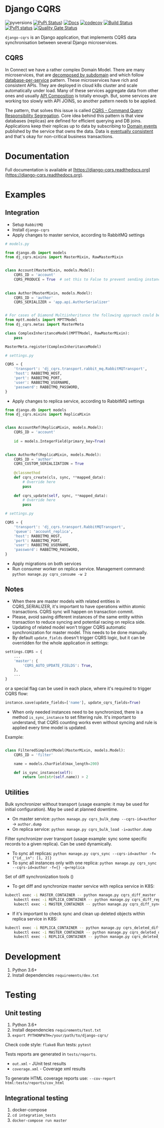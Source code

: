 Django CQRS
===========
![pyversions](https://img.shields.io/pypi/pyversions/django-cqrs.svg)  [![PyPi Status](https://img.shields.io/pypi/v/django-cqrs.svg)](https://pypi.org/project/django-cqrs/)) [![Docs](https://readthedocs.org/projects/django-cqrs/badge/?version=latest)](https://readthedocs.org/projects/django-cqrs) [![codecov](https://codecov.io/gh/cloudblue/django-cqrs/branch/master/graph/badge.svg)](https://codecov.io/gh/cloudblue/django-cqrs) [![Build Status](https://travis-ci.org/cloudblue/django-cqrs.svg?branch=master)](https://travis-ci.org/cloudblue/django-cqrs) [![PyPI status](https://img.shields.io/pypi/status/django-cqrs.svg)](https://pypi.python.org/pypi/django-cqrs/) [![Quality Gate Status](https://sonarcloud.io/api/project_badges/measure?project=django-cqrs&metric=alert_status)](https://sonarcloud.io/dashboard?id=django-cqrs)

`django-cqrs` is an Django application, that implements CQRS data synchronisation between several Django microservices.


CQRS
----
In Connect we have a rather complex Domain Model. There are many microservices, that are [decomposed by subdomain](https://microservices.io/patterns/decomposition/decompose-by-subdomain.html) and which follow [database-per-service](https://microservices.io/patterns/data/database-per-service.html) pattern. These microservices have rich and consistent APIs. They are deployed in cloud k8s cluster and scale automatically under load. Many of these services aggregate data from other ones and usually [API Composition](https://microservices.io/patterns/data/api-composition.html) is totally enough. But, some services are working too slowly with API JOINS, so another pattern needs to be applied.

The pattern, that solves this issue is called [CQRS - Command Query Responsibility Segregation](https://microservices.io/patterns/data/cqrs.html). Core idea behind this pattern is that view databases (replicas) are defined for efficient querying and DB joins. Applications keep their replicas up to data by subscribing to [Domain events](https://microservices.io/patterns/data/domain-event.html) published by the service that owns the data. Data is [eventually consistent](https://en.wikipedia.org/wiki/Eventual_consistency) and that's okay for non-critical business transactions.


Documentation
=============

Full documentation is available at [https://django-cqrs.readthedocs.org](https://django-cqrs.readthedocs.org).


Examples
========

Integration
-----------
* Setup `RabbitMQ`
* Install `django-cqrs`
* Apply changes to master service, according to RabbitMQ settings
```python
# models.py

from django.db import models
from dj_cqrs.mixins import MasterMixin, RawMasterMixin


class Account(MasterMixin, models.Model):
    CQRS_ID = 'account'
    CQRS_PRODUCE = True  # set this to False to prevent sending instances to Transport
    
    
class Author(MasterMixin, models.Model):
    CQRS_ID = 'author'
    CQRS_SERIALIZER = 'app.api.AuthorSerializer'


# For cases of Diamond Multiinheritance the following approach could be used:
from mptt.models import MPTTModel
from dj_cqrs.metas import MasterMeta

class ComplexInheritanceModel(MPTTModel, RawMasterMixin):
    pass

MasterMeta.register(ComplexInheritanceModel)
```

```python
# settings.py

CQRS = {
    'transport': 'dj_cqrs.transport.rabbit_mq.RabbitMQTransport',
    'host': RABBITMQ_HOST,
    'port': RABBITMQ_PORT,
    'user': RABBITMQ_USERNAME,
    'password': RABBITMQ_PASSWORD,
}

```
* Apply changes to replica service, according to RabbitMQ settings
```python
from django.db import models
from dj_cqrs.mixins import ReplicaMixin


class AccountRef(ReplicaMixin, models.Model):
    CQRS_ID = 'account'
    
    id = models.IntegerField(primary_key=True)
    

class AuthorRef(ReplicaMixin, models.Model):
    CQRS_ID = 'author'
    CQRS_CUSTOM_SERIALIZATION = True
    
    @classmethod
    def cqrs_create(cls, sync, **mapped_data):
        # Override here
        pass
        
    def cqrs_update(self, sync, **mapped_data):
        # Override here
        pass
```

```python
# settings.py

CQRS = {
    'transport': 'dj_cqrs.transport.RabbitMQTransport',
    'queue': 'account_replica',
    'host': RABBITMQ_HOST,
    'port': RABBITMQ_PORT,
    'user': RABBITMQ_USERNAME,
    'password': RABBITMQ_PASSWORD,
}
```
* Apply migrations on both services
* Run consumer worker on replica service. Management command: `python manage.py cqrs_consume -w 2`

Notes
-----

* When there are master models with related entities in CQRS_SERIALIZER, it's important to have operations within atomic transactions. CQRS sync will happen on transaction commit. 
* Please, avoid saving different instances of the same entity within transaction to reduce syncing and potential racing on replica side.
* Updating of related model won't trigger CQRS automatic synchronization for master model. This needs to be done manually.
* By default `update_fields` doesn't trigger CQRS logic, but it can be overridden for the whole application in settings:
```python
settings.CQRS = {
    ...
    'master': {
        'CQRS_AUTO_UPDATE_FIELDS': True,
    },
    ...
}
```
or a special flag can be used in each place, where it's required to trigger CQRS flow:
```python
instance.save(update_fields=['name'], update_cqrs_fields=True)
```
* When only needed instances need to be synchronized, there is a method `is_sync_instance` to set filtering rule. 
It's important to understand, that CQRS counting works even without syncing and rule is applied every time model is updated.

Example:
```python

class FilteredSimplestModel(MasterMixin, models.Model):
    CQRS_ID = 'filter'

    name = models.CharField(max_length=200)

    def is_sync_instance(self):
        return len(str(self.name)) > 2
```


Utilities
---------
Bulk synchronizer without transport (usage example: it may be used for initial configuration). May be used at planned downtime.
* On master service: `python manage.py cqrs_bulk_dump --cqrs-id=author` -> `author.dump`
* On replica service: `python manage.py cqrs_bulk_load -i=author.dump`

Filter synchronizer over transport (usage example: sync some specific records to a given replica). Can be used dynamically.
* To sync all replicas: `python manage.py cqrs_sync --cqrs-id=author -f={"id__in": [1, 2]}`
* To sync all instances only with one replica: `python manage.py cqrs_sync --cqrs-id=author -f={} -q=replica`

Set of diff synchronization tools ()
* To get diff and synchronize master service with replica service in K8S: 
```bash
kubectl exec -i MASTER_CONTAINER -- python manage.py cqrs_diff_master --cqrs-id=author | 
    kubectl exec -i REPLICA_CONTAINER -- python manage.py cqrs_diff_replica |
    kubectl exec -i MASTER_CONTAINER -- python manage.py cqrs_diff_sync
```

* If it's important to check sync and clean up deleted objects within replica service in K8S:
```bash
kubectl exec -i REPLICA_CONTAINER -- python manage.py cqrs_deleted_diff_replica --cqrs-id=author | 
    kubectl exec -i MASTER_CONTAINER -- python manage.py cqrs_deleted_diff_master |
    kubectl exec -i REPLICA_CONTAINER -- python manage.py cqrs_deleted_sync_replica
```

Development
===========

1. Python 3.6+
0. Install dependencies `requirements/dev.txt`

Testing
=======

Unit testing
------
1. Python 3.6+
0. Install dependencies `requirements/test.txt`
0. `export PYTHONPATH=/your/path/to/django-cqrs/`

Check code style: `flake8`
Run tests: `pytest`

Tests reports are generated in `tests/reports`. 
* `out.xml` - JUnit test results
* `coverage.xml` - Coverage xml results

To generate HTML coverage reports use:
`--cov-report html:tests/reports/cov_html`


Integrational testing
------
1. docker-compose
0. `cd integration_tests`
0. `docker-compose run master`
